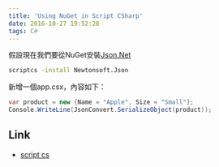 ```yaml
---
title: 'Using NuGet in Script CSharp'
date: 2016-10-27 19:52:28
tags: C#
---
```


假設現在我們要從NuGet安裝[Json.Net](https://www.nuget.org/packages/Newtonsoft.Json/)

```bash
scriptcs -install Newtonsoft.Json
```

新增一個app.csx，內容如下：

```C#
var product = new {Name = "Apple", Size = "Small"};
Console.WriteLine(JsonConvert.SerializeObject(product));
```


## Link

* [script cs](http://scriptcs.net/)